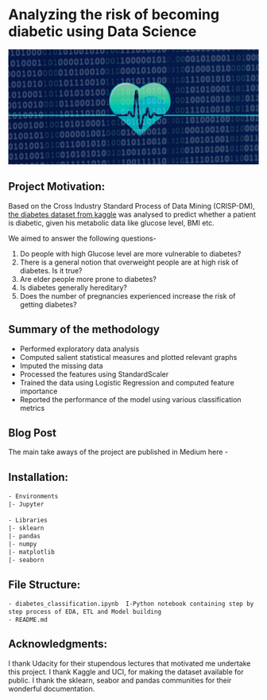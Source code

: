 
# Analyzing the risk of becoming diabetic using Data Science

![example_pic](pics/intro_pic.png)


##  Project Motivation:

Based on the Cross Industry Standard Process of Data Mining (CRISP-DM), [the diabetes dataset from kaggle](https://www.kaggle.com/uciml/pima-indians-diabetes-database) was analysed to predict whether a patient is diabetic, given his metabolic data like glucose level, BMI etc.

We aimed to answer the following questions-
1. Do people with high Glucose level are more vulnerable to diabetes?
2. There is a general notion that overweight people are at high risk of diabetes. Is it true?
3. Are elder people more prone to diabetes?
4. Is diabetes generally hereditary?
5. Does the number of pregnancies experienced increase the risk of getting diabetes?


##  Summary of the methodology
* Performed exploratory data analysis
* Computed salient statistical measures and plotted relevant graphs
* Imputed the missing data
* Processed the features using StandardScaler
* Trained the data using Logistic Regression and computed feature importance
* Reported the performance of the model using various classification metrics


##  Blog Post
The main take aways of the project are published in Medium here - 


## Installation:
	- Environments
	|- Jupyter

	- Libraries
	|- sklearn
	|- pandas
	|- numpy
	|- matplotlib
	|- seaborn


## File Structure:

	- diabetes_classification.ipynb  I-Python notebook containing step by step process of EDA, ETL and Model building
	- README.md


## Acknowledgments:
I thank Udacity for their stupendous lectures that motivated me undertake this project.
I thank Kaggle and UCI, for making the dataset available for public.
I thank the sklearn, seabor and pandas communities for their wonderful documentation.